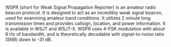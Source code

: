 WSPR (short for Weak Signal Propagation Reporter) is an amateur radio beacon protocol. It is designed to act as an incredibly weak signal beacon, used for examining amateur band conditions. It utilizes 2 minute long transmission times and provides callsign, location, and power information. It is available in WSJT and WSJT-X.
WSPR uses 4-FSK modulation with about 6 Hz of bandwidth, and is theoretically decodable with signal-to-noise ratio (SNR) down to -31 dB.